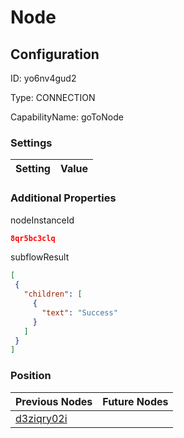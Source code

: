 # Node
## Configuration
ID:  yo6nv4gud2

Type: CONNECTION 

CapabilityName: goToNode

### Settings
| Setting | Value  |
| :------------------------ | ---------------------------------------- |
 




### Additional Properties
nodeInstanceId
 ```json 
8qr5bc3clq
```


subflowResult
 ```json 
[
  {
    "children": [
      {
        "text": "Success"
      }
    ]
  }
]
```




### Position
| Previous Nodes | Future Nodes |
| :------------- | ------------ |
| [d3ziqry02i](./d3ziqry02i.md) |  |